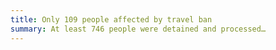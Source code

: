 ```yaml
---
title: Only 109 people affected by travel ban
summary: At least 746 people were detained and processed…
---
```

